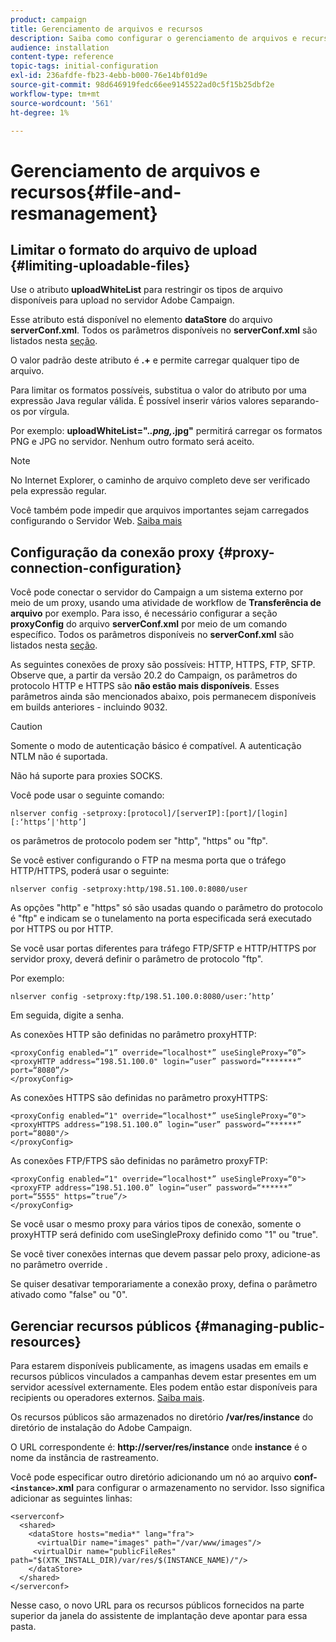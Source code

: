 ```yaml
---
product: campaign
title: Gerenciamento de arquivos e recursos
description: Saiba como configurar o gerenciamento de arquivos e recursos no Campaign
audience: installation
content-type: reference
topic-tags: initial-configuration
exl-id: 236afdfe-fb23-4ebb-b000-76e14bf01d9e
source-git-commit: 98d646919fedc66ee9145522ad0c5f15b25dbf2e
workflow-type: tm+mt
source-wordcount: '561'
ht-degree: 1%

---
```


# Gerenciamento de arquivos e recursos{#file-and-resmanagement}

## Limitar o formato do arquivo de upload {#limiting-uploadable-files}

Use o atributo **uploadWhiteList** para restringir os tipos de arquivo disponíveis para upload no servidor Adobe Campaign.

Esse atributo está disponível no elemento **dataStore** do arquivo **serverConf.xml**. Todos os parâmetros disponíveis no **serverConf.xml** são listados nesta [seção](../../installation/using/the-server-configuration-file.md).

O valor padrão deste atributo é **.+** e permite carregar qualquer tipo de arquivo.

Para limitar os formatos possíveis, substitua o valor do atributo por uma expressão Java regular válida. É possível inserir vários valores separando-os por vírgula.

Por exemplo: **uploadWhiteList=&quot;.*.png,*.jpg&quot;** permitirá carregar os formatos PNG e JPG no servidor. Nenhum outro formato será aceito.

>[!NOTE]
>
>No Internet Explorer, o caminho de arquivo completo deve ser verificado pela expressão regular.

Você também pode impedir que arquivos importantes sejam carregados configurando o Servidor Web. [Saiba mais](web-server-configuration.md)

## Configuração da conexão proxy {#proxy-connection-configuration}

Você pode conectar o servidor do Campaign a um sistema externo por meio de um proxy, usando uma atividade de workflow de **Transferência de arquivo** por exemplo. Para isso, é necessário configurar a seção **proxyConfig** do arquivo **serverConf.xml** por meio de um comando específico. Todos os parâmetros disponíveis no **serverConf.xml** são listados nesta [seção](../../installation/using/the-server-configuration-file.md).

As seguintes conexões de proxy são possíveis: HTTP, HTTPS, FTP, SFTP. Observe que, a partir da versão 20.2 do Campaign, os parâmetros do protocolo HTTP e HTTPS são **não estão mais disponíveis**. Esses parâmetros ainda são mencionados abaixo, pois permanecem disponíveis em builds anteriores - incluindo 9032.

>[!CAUTION]
>
>Somente o modo de autenticação básico é compatível. A autenticação NTLM não é suportada.
>
>Não há suporte para proxies SOCKS.


Você pode usar o seguinte comando:

```
nlserver config -setproxy:[protocol]/[serverIP]:[port]/[login][:‘https’|'http’]
```

os parâmetros de protocolo podem ser &quot;http&quot;, &quot;https&quot; ou &quot;ftp&quot;.

Se você estiver configurando o FTP na mesma porta que o tráfego HTTP/HTTPS, poderá usar o seguinte:

```
nlserver config -setproxy:http/198.51.100.0:8080/user
```

As opções &quot;http&quot; e &quot;https&quot; só são usadas quando o parâmetro do protocolo é &quot;ftp&quot; e indicam se o tunelamento na porta especificada será executado por HTTPS ou por HTTP.

Se você usar portas diferentes para tráfego FTP/SFTP e HTTP/HTTPS por servidor proxy, deverá definir o parâmetro de protocolo &quot;ftp&quot;.


Por exemplo:

```
nlserver config -setproxy:ftp/198.51.100.0:8080/user:’http’
```

Em seguida, digite a senha.

As conexões HTTP são definidas no parâmetro proxyHTTP:

```
<proxyConfig enabled=“1” override=“localhost*” useSingleProxy=“0”>
<proxyHTTP address=“198.51.100.0" login=“user” password=“*******” port=“8080”/>
</proxyConfig>
```

As conexões HTTPS são definidas no parâmetro proxyHTTPS:

```
<proxyConfig enabled=“1" override=“localhost*” useSingleProxy=“0">
<proxyHTTPS address=“198.51.100.0” login=“user” password=“******” port=“8080"/>
</proxyConfig>
```

As conexões FTP/FTPS são definidas no parâmetro proxyFTP:

```
<proxyConfig enabled=“1" override=“localhost*” useSingleProxy=“0">
<proxyFTP address=“198.51.100.0” login=“user” password=“******” port=“5555" https=”true”/>
</proxyConfig>
```

Se você usar o mesmo proxy para vários tipos de conexão, somente o proxyHTTP será definido com useSingleProxy definido como &quot;1&quot; ou &quot;true&quot;.

Se você tiver conexões internas que devem passar pelo proxy, adicione-as no parâmetro override .

Se quiser desativar temporariamente a conexão proxy, defina o parâmetro ativado como &quot;false&quot; ou &quot;0&quot;.

## Gerenciar recursos públicos {#managing-public-resources}

Para estarem disponíveis publicamente, as imagens usadas em emails e recursos públicos vinculados a campanhas devem estar presentes em um servidor acessível externamente. Eles podem então estar disponíveis para recipients ou operadores externos. [Saiba mais](../../installation/using/deploying-an-instance.md#managing-public-resources).

Os recursos públicos são armazenados no diretório **/var/res/instance** do diretório de instalação do Adobe Campaign.

O URL correspondente é: **http://server/res/instance** onde **instance** é o nome da instância de rastreamento.

Você pode especificar outro diretório adicionando um nó ao arquivo **conf-`<instance>`.xml** para configurar o armazenamento no servidor. Isso significa adicionar as seguintes linhas:

```
<serverconf>
  <shared>
    <dataStore hosts="media*" lang="fra">
      <virtualDir name="images" path="/var/www/images"/>
     <virtualDir name="publicFileRes" path="$(XTK_INSTALL_DIR)/var/res/$(INSTANCE_NAME)/"/>
    </dataStore>
  </shared>
</serverconf>
```

Nesse caso, o novo URL para os recursos públicos fornecidos na parte superior da janela do assistente de implantação deve apontar para essa pasta.

